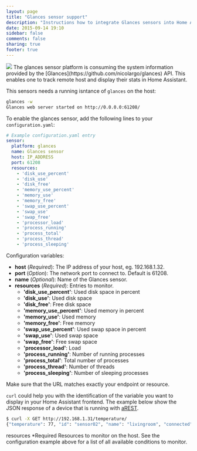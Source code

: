 ```yaml
---
layout: page
title: "Glances sensor support"
description: "Instructions how to integrate Glances sensors into Home Assistant."
date: 2015-09-14 19:10
sidebar: false
comments: false
sharing: true
footer: true
---
```


<img src='/images/supported_brands/glances.png' class='brand pull-right' />
The glances sensor platform is consuming the system information provided by the [Glances](https://github.com/nicolargo/glances) API. This enables one to track remote host and display their stats in Home Assistant.

This sensors needs a running isntance of `glances` on the host:

```bash
glances -w
Glances web server started on http://0.0.0.0:61208/
```

To enable the glances sensor, add the following lines to your `configuration.yaml`:

```yaml
# Example configuration.yaml entry
sensor:
  platform: glances
  name: Glances sensor
  host: IP_ADDRESS
  port: 61208
  resources:
    - 'disk_use_percent'
    - 'disk_use'
    - 'disk_free'
    - 'memory_use_percent'
    - 'memory_use'
    - 'memory_free'
    - 'swap_use_percent'
    - 'swap_use'
    - 'swap_free'
    - 'processor_load'
    - 'process_running'
    - 'process_total'
    - 'process_thread'
    - 'process_sleeping'
```

Configuration variables:

- **host** (*Required*): The IP address of your host, eg. 192.168.1.32.
- **port** (*Option*): The network port to connect to. Default is 61208.
- **name** (*Optional*): Name of the Glances sensor.
- **resources** (*Required*): Entries to monitor.
  - **'disk_use_percent'**: Used disk space in percent
  - **'disk_use'**: Used disk space
  - **'disk_free'**: Free disk space
  - **'memory_use_percent'**: Used memory in percent
  - **'memory_use'**: Used memory
  - **'memory_free'**: Free memory
  - **'swap_use_percent'**: Used swap space in percent
  - **'swap_use'**: Used swap space
  - **'swap_free'**: Free swap space
  - **'processor_load'**: Load
  - **'process_running'**: Number of running processes
  - **'process_total'**: Total number of processes
  - **'process_thread'**: Number of threads
  - **'process_sleeping'**: Number of sleeping processes

<p class='note warning'>
Make sure that the URL matches exactly your endpoint or resource.
</p>

`curl` could help you with the identification of the variable you want to display in your Home Assistant frontend. The example below show the JSON response of a device that is running with [aREST](http://arest.io/).

```bash
$ curl -X GET http://192.168.1.31/temperature/
{"temperature": 77, "id": "sensor02", "name": "livingroom", "connected": true}
```

resources
*Required
Resources to monitor on the host. See the configuration example above for a
list of all available conditions to monitor.
